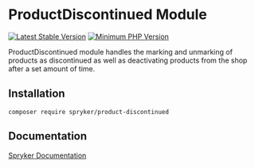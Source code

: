 # ProductDiscontinued Module
[![Latest Stable Version](https://poser.pugx.org/spryker/product-discontinued/v/stable.svg)](https://packagist.org/packages/spryker/product-discontinued)
[![Minimum PHP Version](https://img.shields.io/badge/php-%3E%3D%208.2-8892BF.svg)](https://php.net/)

ProductDiscontinued module handles the marking and unmarking of products as discontinued as well as deactivating products from the shop after a set amount of time.

## Installation

```
composer require spryker/product-discontinued
```

## Documentation

[Spryker Documentation](https://docs.spryker.com)
